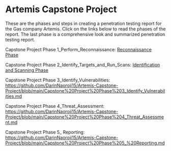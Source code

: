 # Artemis Capstone Project

These are the phases and steps in creating a penetration testing report for the Gas company Artemis. Click on the links below to read the phases of the report. The last phase is a comprehensive look and summarized penetration testing report.

Capstone Project Phase 1_Perform_Reconnaissance: [Reconnaissance Phase
](https://github.com/DarinNaoroji15/Artemis-Capstone-Project/blob/main/Capstone%20Project%20Phase%201_Perform_Reconnaissance.md)

Capstone Project Phase 2_Identify_Targets_and_Run_Scans: [Identification and Scanning Phase
](https://github.com/DarinNaoroji15/Artemis-Capstone-Project/blob/main/Capstone%20Project%20Phase%202_Identify_Targets_and_Run_Scans.md)

Capstone Project Phase 3_Identify_Vulnerabilities: https://github.com/DarinNaoroji15/Artemis-Capstone-Project/blob/main/Capstone%20Project%20Phase%203_Identify_Vulnerabilities.md

Capstone Project Phase 4_Threat_Assessment: https://github.com/DarinNaoroji15/Artemis-Capstone-Project/blob/main/Capstone%20Project%20Phase%204_Threat_Assessment.md

Capstone Project Phase 5_ Reporting: https://github.com/DarinNaoroji15/Artemis-Capstone-Project/blob/main/Capstone%20Project%20Phase%205_%20Reporting.md
